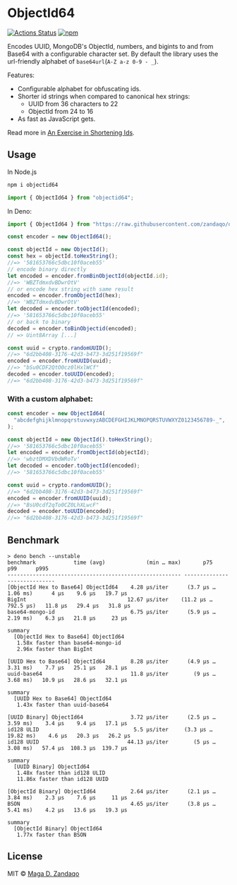 # ObjectId64

[![Actions Status](https://github.com/zandaqo/objectid64/workflows/ci/badge.svg)](https://github.com/zandaqo/objectid64/actions)
[![npm](https://img.shields.io/npm/v/objectid64.svg?style=flat-square)](https://www.npmjs.com/package/objectid64)

Encodes UUID, MongoDB's ObjectId, numbers, and bigints to and from Base64 with a
configurable character set. By default the library uses the url-friendly
alphabet of `base64url`(`A-Z a-z 0-9 - _`).

Features:

- Configurable alphabet for obfuscating ids.
- Shorter id strings when compared to canonical hex strings:
  - UUID from 36 characters to 22
  - ObjectId from 24 to 16
- As fast as JavaScript gets.

Read more in
[An Exercise in Shortening Ids](https://itnext.io/an-exercise-in-shortening-ids-902b723fdd91).

## Usage

In Node.js

```bash
npm i objectid64
```

```javascript
import { ObjectId64 } from "objectid64";
```

In Deno:

```javascript
import { ObjectId64 } from "https://raw.githubusercontent.com/zandaqo/objectid64/3.1.1/mod.ts";
```

```javascript
const encoder = new ObjectId64();

const objectId = new ObjectId();
const hex = objectId.toHexString();
//=> '581653766c5dbc10f0aceb55'
// encode binary directly
let encoded = encoder.fromBinObjectId(objectId.id);
//=> 'WBZTdmxdvBDwrOtV'
// or encode hex string with same result
encoded = encoder.fromObjectId(hex);
//=> 'WBZTdmxdvBDwrOtV'
let decoded = encoder.toObjectId(encoded);
//=> '581653766c5dbc10f0aceb55'
// or back to binary
decoded = encoder.toBinObjectid(encoded);
// => Uint8Array [...]

const uuid = crypto.randomUUID();
//=> "6d2bb408-3176-42d3-b473-3d251f19569f"
encoded = encoder.fromUUID(uuid);
//=> "bSu0CDF2QtO0cz0lHxlWCf"
decoded = encoder.toUUID(encoded);
//=> "6d2bb408-3176-42d3-b473-3d251f19569f"
```

### With a custom alphabet:

```javascript
const encoder = new ObjectId64(
  "abcdefghijklmnopqrstuvwxyzABCDEFGHIJKLMNOPQRSTUVWXYZ0123456789-_",
);

const objectId = new ObjectId().toHexString();
//=> '581653766c5dbc10f0aceb55'
let encoded = encoder.fromObjectId(objectId);
//=> 'wbztDMXDVbdWRoTv'
let decoded = encoder.toObjectId(encoded);
//=> '581653766c5dbc10f0aceb55'

const uuid = crypto.randomUUID();
//=> "6d2bb408-3176-42d3-b473-3d251f19569f"
encoded = encoder.fromUUID(uuid);
//=> "BsU0cdf2qTo0CZ0LhXLwcF"
decoded = encoder.toUUID(encoded);
//=> "6d2bb408-3176-42d3-b473-3d251f19569f"
```

## Benchmark

```
> deno bench --unstable
benchmark            time (avg)             (min … max)       p75       p99      p995        
------------------------------------------------------- -----------------------------        
[ObjectId Hex to Base64] ObjectId64    4.28 µs/iter      (3.7 µs … 1.06 ms)      4 µs    9.6 µs   19.7 µs
BigInt                                12.67 µs/iter    (11.2 µs … 792.5 µs)   11.8 µs   29.4 µs   31.8 µs
base64-mongo-id                        6.75 µs/iter      (5.9 µs … 2.19 ms)    6.3 µs   21.8 µs     23 µs

summary
  [ObjectId Hex to Base64] ObjectId64
   1.58x faster than base64-mongo-id
   2.96x faster than BigInt

[UUID Hex to Base64] ObjectId64        8.28 µs/iter      (4.9 µs … 3.31 ms)    7.7 µs   25.1 µs   28.1 µs
uuid-base64                            11.8 µs/iter        (9 µs … 3.68 ms)   10.9 µs   28.6 µs   32.1 µs

summary
  [UUID Hex to Base64] ObjectId64
   1.43x faster than uuid-base64

[UUID Binary] ObjectId64               3.72 µs/iter      (2.5 µs … 3.59 ms)    3.4 µs    9.4 µs   17.1 µs
id128 ULID                              5.5 µs/iter     (3.3 µs … 19.82 ms)    4.6 µs   20.3 µs   26.2 µs
id128 UUID                            44.13 µs/iter        (5 µs … 3.08 ms)   57.4 µs  108.3 µs  139.7 µs

summary
  [UUID Binary] ObjectId64
   1.48x faster than id128 ULID
   11.86x faster than id128 UUID

[ObjectId Binary] ObjectId64           2.64 µs/iter      (2.1 µs … 3.84 ms)    2.3 µs    7.6 µs     11 µs
BSON                                   4.65 µs/iter      (3.8 µs … 5.41 ms)    4.2 µs   13.6 µs   19.3 µs

summary
  [ObjectId Binary] ObjectId64
   1.77x faster than BSON
```

## License

MIT © [Maga D. Zandaqo](http://maga.name)

